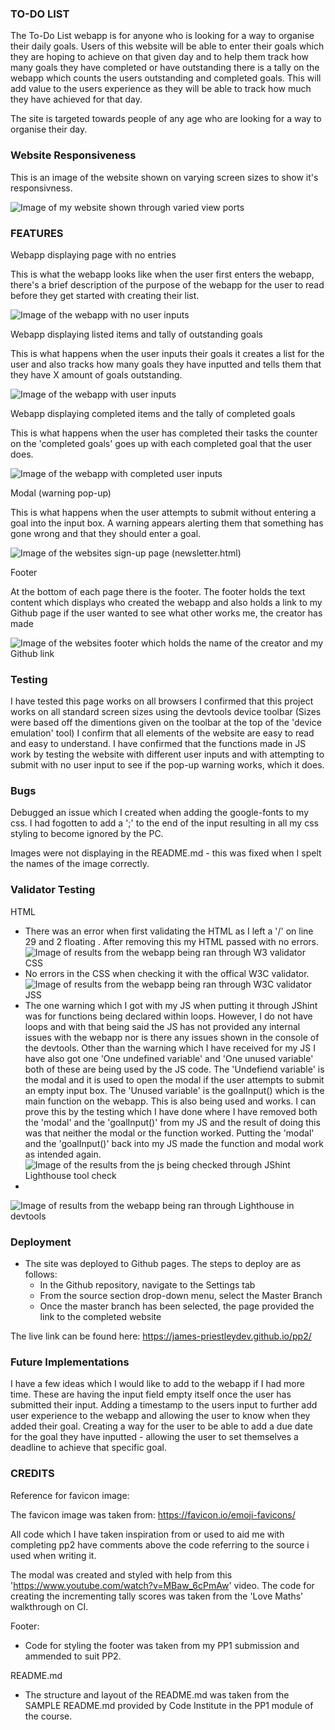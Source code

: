 ### TO-DO LIST

The To-Do List webapp is for anyone who is looking for a way to organise their daily goals. Users of this website will be able to enter their goals which they are
hoping to achieve on that given day and to help them track how many goals they have completed or have outstanding there is a tally on the webapp which counts
the users outstanding and completed goals. This will add value to the users experience as they will be able to track how much they have achieved for that day.

The site is targeted towards people of any age who are looking for a way to organise their day.

### Website Responsiveness

This is an image of the website shown on varying screen sizes to show it's responsivness.

![Image of my website shown through varied view ports](assets/docs/pp2-responsive.PNG)

### FEATURES

Webapp displaying page with no entries

This is what the webapp looks like when the user first enters the webapp, there's a brief description of
the purpose of the webapp for the user to read before they get started with creating their list.

![Image of the webapp with no user inputs](assets/docs/pp2-no-input.PNG)

Webapp displaying listed items and tally of outstanding goals

This is what happens when the user inputs their goals it creates a list for the user and also tracks
how many goals they have inputted and tells them that they have X amount of goals outstanding.

![Image of the webapp with user inputs](assets/docs/pp2-with-inputs.PNG)

Webapp displaying completed items and the tally of completed goals

This is what happens when the user has completed their tasks the counter on the 'completed goals' goes up with each
completed goal that the user does.

![Image of the webapp with completed user inputs](assets/docs/pp2-completed.PNG)

Modal (warning pop-up)

This is what happens when the user attempts to submit without entering a goal into the input box.
A warning appears alerting them that something has gone wrong and that they should enter a goal.

![Image of the websites sign-up page (newsletter.html)](assets/docs/pp2-modal.PNG)

Footer

At the bottom of each page there is the footer.
The footer holds the text content which displays who created the webapp and also holds a link to my Github page if the user wanted
to see what other works me, the creator has made

![Image of the websites footer which holds the name of the creator and my Github link](assets/docs/pp2-footer.PNG)

### Testing

I have tested this page works on all browsers
I confirmed that this project works on all standard screen sizes using the devtools device toolbar
(Sizes were based off the dimentions given on the toolbar at the top of the 'device emulation' tool)
I confirm that all elements of the website are easy to read and easy to understand.
I have confirmed that the functions made in JS work by testing the website with different user inputs and with attempting to submit with no
user input to see if the pop-up warning works, which it does.

### Bugs

Debugged an issue which I created when adding the google-fonts to my css. 
I had fogotten to add a ';' to the end of the input resulting in all my css styling 
to become ignored by the PC.

Images were not displaying in the README.md - this was fixed when I spelt the names of the image correctly.

### Validator Testing

HTML
- There was an error when first validating the HTML as I left a '/' on line 29 and 2 floating </divs>.
 After removing this my HTML passed with no errors.
![Image of results from the webapp being ran through W3 validator](assets/docs/pp2-html-validated.PNG)
CSS
- No errors in the CSS when checking it with the offical W3C validator.
![Image of results from the webapp being ran through W3C validator](assets/docs/pp2-css-validated.PNG)
JSS
- The one warning which I got with my JS when putting it through JShint was for functions being declared within loops. However, I do not have loops
  and with that being said the JS has not provided any internal issues with the webapp nor is there any issues shown in the console of the devtools.
  Other than the warning which I have received for my JS I have also got one 'One undefined variable' and 'One unused variable' both of these are being
  used by the JS code. 
  The 'Undefiend variable' is the modal and it is used to open the modal if the user attempts to submit an empty input box.
  The 'Unused variable' is the goalInput() which is the main function on the webapp. This is also being used and works.
  I can prove this by the testing which I have done where I have removed both the 'modal' and the 'goalInput()' from my JS and the result
  of doing this was that neither the modal or the function worked. Putting the 'modal' and the 'goalInput()' back into my JS made the function
  and modal work as intended again.
![Image of the results from the js being checked through JShint](assets/docs/pp2-jshint.PNG)
Lighthouse tool check
- 
![Image of results from the webapp being ran through Lighthouse in devtools](assets/docs/pp2-lighthouse.PNG)

### Deployment

- The site was deployed to Github pages. The steps to deploy are as follows:
  - In the Github repository, navigate to the Settings tab
  - From the source section drop-down menu, select the Master Branch
  - Once the master branch has been selected, the page provided the link to the completed website

The live link can be found here: https://james-priestleydev.github.io/pp2/

### Future Implementations

I have a few ideas which I would like to add to the webapp if I had more time.
These are having the input field empty itself once the user has submitted their input.
Adding a timestamp to the users input to further add user experience to the webapp and allowing the user to know
when they added their goal.
Creating a way for the user to be able to add a due date for the goal they have inputted - allowing the user to
set themselves a deadline to achieve that specific goal.


### CREDITS

Reference for favicon image:

The favicon image was taken from: https://favicon.io/emoji-favicons/

All code which I have taken inspiration from or used to aid me with completing pp2 have comments above the code referring to the source
i used when writing it. 

The modal was created and styled with help from this 'https://www.youtube.com/watch?v=MBaw_6cPmAw' video.
The code for creating the incrementing tally scores was taken from the 'Love Maths' walkthrough on CI.

Footer:

- Code for styling the footer was taken from my PP1 submission and ammended to suit PP2.

README.md

- The structure and layout of the README.md was taken from the SAMPLE README.md provided by Code Institute in the PP1 module of the course. 